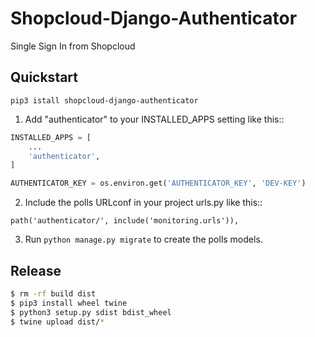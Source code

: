 # Shopcloud-Django-Authenticator

Single Sign In from Shopcloud

## Quickstart

```
pip3 istall shopcloud-django-authenticator
```

1. Add "authenticator" to your INSTALLED_APPS setting like this::

```py
INSTALLED_APPS = [
    ...
    'authenticator',
]
```

```py
AUTHENTICATOR_KEY = os.environ.get('AUTHENTICATOR_KEY', 'DEV-KEY')
```

2. Include the polls URLconf in your project urls.py like this::

```
path('authenticator/', include('monitoring.urls')),
```

3. Run `python manage.py migrate` to create the polls models.


## Release

```sh
$ rm -rf build dist
$ pip3 install wheel twine
$ python3 setup.py sdist bdist_wheel
$ twine upload dist/*
```
